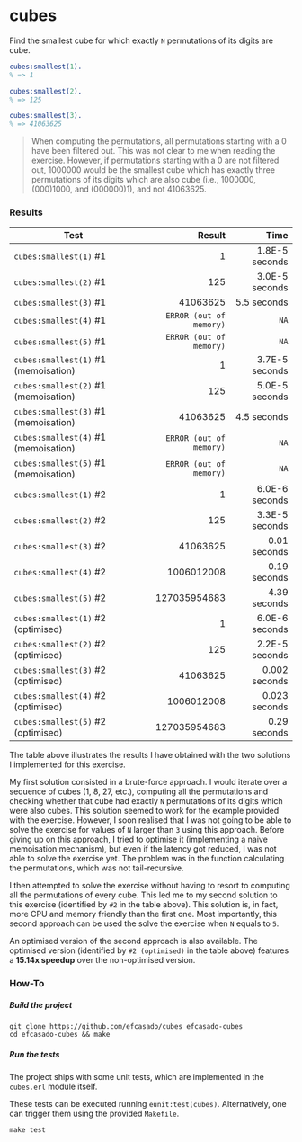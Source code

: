cubes
=====

Find the smallest cube for which exactly `N` permutations of its digits are cube.

```erlang
cubes:smallest(1).
% => 1

cubes:smallest(2).
% => 125

cubes:smallest(3).
% => 41063625
```

> When computing the permutations, all permutations starting with a 0
> have been filtered out. This was not clear to me when reading the
> exercise. However, if permutations starting with a 0 are not
> filtered out, 1000000 would be the smallest cube which has exactly
> three permutations of its digits which are also cube (i.e.,
> 1000000, (000)1000, and (000000)1), and not 41063625.

### Results

| Test                                 | Result                   |  Time           |
|--------------------------------------|-------------------------:|----------------:|
| `cubes:smallest(1)` #1               | 1                        | 1.8E-5 seconds  |
| `cubes:smallest(2)` #1               | 125                      | 3.0E-5 seconds  |
| `cubes:smallest(3)` #1               | 41063625                 | 5.5 seconds     |
| `cubes:smallest(4)` #1               | `ERROR (out of memory)`  | `NA`            |
| `cubes:smallest(5)` #1               | `ERROR (out of memory)`  | `NA`            |
| `cubes:smallest(1)` #1 (memoisation) | 1                        | 3.7E-5 seconds  |
| `cubes:smallest(2)` #1 (memoisation) | 125                      | 5.0E-5 seconds  |
| `cubes:smallest(3)` #1 (memoisation) | 41063625                 | 4.5 seconds     |
| `cubes:smallest(4)` #1 (memoisation) | `ERROR (out of memory)`  | `NA`            |
| `cubes:smallest(5)` #1 (memoisation) | `ERROR (out of memory)`  | `NA`            |
| `cubes:smallest(1)` #2               | 1                        | 6.0E-6 seconds  | 71f7d7e95f8ba07013ddd642fbfcebbb148fe92b |
| `cubes:smallest(2)` #2               | 125                      | 3.3E-5 seconds  |
| `cubes:smallest(3)` #2               | 41063625                 | 0.01 seconds    |
| `cubes:smallest(4)` #2               | 1006012008               | 0.19 seconds    |
| `cubes:smallest(5)` #2               | 127035954683             | 4.39 seconds    |
| `cubes:smallest(1)` #2 (optimised)   | 1                        | 6.0E-6 seconds  |
| `cubes:smallest(2)` #2 (optimised)   | 125                      | 2.2E-5 seconds  |
| `cubes:smallest(3)` #2 (optimised)   | 41063625                 | 0.002 seconds   |
| `cubes:smallest(4)` #2 (optimised)   | 1006012008               | 0.023 seconds   |
| `cubes:smallest(5)` #2 (optimised)   | 127035954683             | 0.29 seconds    |



The table above illustrates the results I have obtained with the two solutions I
implemented for this exercise.

My first solution consisted in a brute-force approach. I would iterate over a
sequence of cubes (1, 8, 27, etc.), computing all the permutations and checking
whether that cube had exactly `N` permutations of its digits which were also
cubes. This solution seemed to work for the example provided with the exercise.
However, I soon realised that I was not going to be able to solve the exercise
for values of `N` larger than `3` using this approach. Before giving up on this
approach, I tried to optimise it (implementing a naive memoisation mechanism),
but even if the latency got reduced, I was not able to solve the exercise yet.
The problem was in the function calculating the permutations, which was not
tail-recursive.

I then attempted to solve the exercise without having to resort to computing
all the permutations of every cube. This led me to my second solution to this
exercise (identified by `#2` in the table above). This solution is, in fact,
more CPU and memory friendly than the first one. Most importantly, this second
approach can be used the solve the exercise when `N` equals to `5`.

An optimised version of the second approach is also available. The optimised
version (identified by `#2 (optimised)` in the table above) features a
**15.14x speedup** over the non-optimised version.

### How-To

##### Build the project

```
git clone https://github.com/efcasado/cubes efcasado-cubes
cd efcasado-cubes && make
```

##### Run the tests

The project ships with some unit tests, which are implemented in the `cubes.erl`
module itself.

These tests can be executed running `eunit:test(cubes)`. Alternatively, one can
trigger them using the provided `Makefile`.

```
make test
```